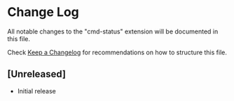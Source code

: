 # Change Log

All notable changes to the "cmd-status" extension will be documented in this file.

Check [Keep a Changelog](http://keepachangelog.com/) for recommendations on how to structure this file.

## [Unreleased]

- Initial release